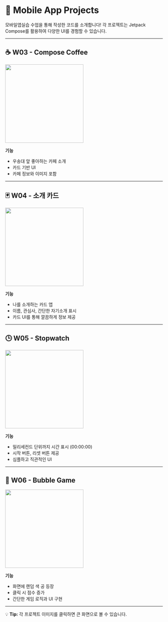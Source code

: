 # 📱 Mobile App Projects

모바일앱실습 수업을 통해 작성한 코드를 소개합니다!
각 프로젝트는 Jetpack Compose를 활용하여 다양한 UI를 경험할 수 있습니다.

---

## ☕ W03 - Compose Coffee
<img src="https://github.com/user-attachments/assets/f29ff46d-9d1d-4d6c-9a34-fcf1a3d4c44b" width="250" />

**기능**  
- 우송대 앞 좋아하는 카페 소개  
- 카드 기반 UI  
- 카페 정보와 이미지 포함

---

## 🃏 W04 - 소개 카드
<img src="https://github.com/user-attachments/assets/99ec1293-376f-429a-873c-e2ada927d0c6" width="250" />

**기능**  
- 나를 소개하는 카드 앱  
- 이름, 관심사, 간단한 자기소개 표시  
- 카드 UI를 통해 깔끔하게 정보 제공

---

## 🕒 W05 - Stopwatch
<img src="https://github.com/user-attachments/assets/134786bf-22a1-47c6-9a92-f0bdfeea2014" width="250" />

**기능**  
- 밀리세컨드 단위까지 시간 표시 (00:00:00)  
- 시작 버튼, 리셋 버튼 제공  
- 심플하고 직관적인 UI

---

## 🎈 W06 - Bubble Game
<img src="https://github.com/user-attachments/assets/ad04c6b3-7bc2-4f89-9040-7d51043ede59" width="250" />

**기능**  
- 화면에 랜덤 색 공 등장  
- 클릭 시 점수 증가  
- 간단한 게임 로직과 UI 구현

---

💡 **Tip:** 각 프로젝트 이미지를 클릭하면 큰 화면으로 볼 수 있습니다.  
